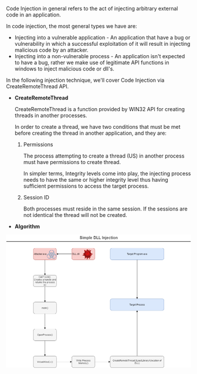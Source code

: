 Code Injection in general refers to the act of injecting arbitrary external code in an application.

In code injection, the most general types we have are:

- Injecting into a vulnerable application - An application that have a bug or vulnerability in which a successful exploitation of it will result in injecting malicious code by an attacker.
- Injecting into a non-vulnerable process - An application isn't expected to have a bug, rather we make use of legitimate API functions in windows to inject malicious code or dll's.

In the following injection technique, we'll cover Code Injection via CreateRemoteThread API.

- **CreateRemoteThread**

    CreateRemoteThread is a function provided by WIN32 API for creating threads in another processes. 

    In order to create a thread, we have two conditions that must be met before creating the thread in another application, and they are:

    1. Permissions 

        The process attempting to create a thread (US) in another process must have permissions to create thread. 

        In simpler terms, Integrity levels come into play, the injecting process needs to have the same or higher integrity level thus having sufficient permissions to access the target process.

    2. Session ID 

        Both processes must reside in the same session. If the sessions are not identical the thread will not be created.

- **Algorithm**

<img src="DLL_Injection.png">
